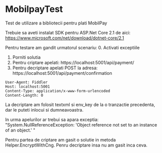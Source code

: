 # MobilpayTest
Test de utilizare a bibliotecii pentru plati MobilPay

Trebuie sa aveti instalat SDK pentru ASP.Net Core 2.1 de aici: https://www.microsoft.com/net/download/dotnet-core/2.1

Pentru testare am gandit urmatorul scenariu:
0. Activati exceptiile
1. Porniti solutia
2. Pentru criptare apelati: https://localhost:5001/api/payment/
3. Pentru decriptare apelati POST la adresa: https://localhost:5001/api/payment/confirmation
```
User-Agent: Fiddler
Host: localhost:5001
Content-Type: application/x-www-form-urlencoded
Content-Length: 0
```
La decriptare am folosit textxml si env_key de la o tranzactie precedenta, dar le puteti inlocui si dumneavoastra.

In urma apelurilor ar trebui sa apara exceptia: "System.NullReferenceException: 'Object reference not set to an instance of an object.'
"

Pentru partea de criptare am gasit o solutie in metoda Helper.EncryptWithCng. Penru decriptare insa nu am gasit inca ceva.
